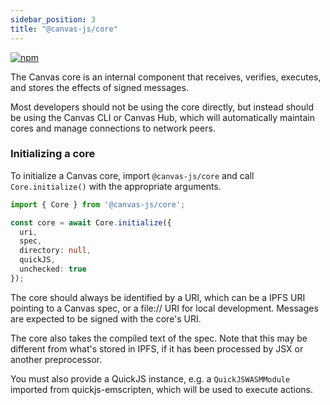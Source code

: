 ```yaml
---
sidebar_position: 3
title: "@canvas-js/core"
---
```


[![npm](https://img.shields.io/npm/v/@canvas-js/core?color=33cd56&logo=npm)](https://www.npmjs.com/package/@canvas-js/core)

The Canvas core is an internal component that receives, verifies,
executes, and stores the effects of signed messages.

Most developers should not be using the core directly, but instead
should be using the Canvas CLI or Canvas Hub, which will automatically
maintain cores and manage connections to network peers.

### Initializing a core

To initialize a Canvas core, import `@canvas-js/core` and call
`Core.initialize()` with the appropriate arguments.

```typescript
import { Core } from '@canvas-js/core';

const core = await Core.initialize({
  uri,
  spec,
  directory: null,
  quickJS,
  unchecked: true
});
```

The core should always be identified by a URI, which can be a IPFS URI
pointing to a Canvas spec, or a file:// URI for local
development. Messages are expected to be signed with the core's URI.

The core also takes the compiled text of the spec. Note that this may be
different from what's stored in IPFS, if it has been processed by JSX
or another preprocessor.

You must also provide a QuickJS instance, e.g. a `QuickJSWASMModule`
imported from quickjs-emscripten, which will be used to execute
actions.